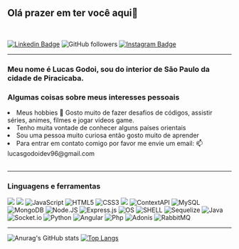 <h2> Olá prazer em ter você aqui👋</h2>
</br>

[![Linkedin Badge](https://img.shields.io/badge/-Linkedin-blue?style=flat-square&logo=Linkedin&logoColor=white&link=https://www.linkedin.com/in/gabrielmirandab/)](https://www.linkedin.com/in/lucas-godoi96/) ![GitHub followers](https://img.shields.io/github/followers/lucasdev-96?style=social) [![Instagram Badge](https://img.shields.io/badge/-Instagram-FF3333?style=flat-square&logo=Instagram&logoColor=white&link=https://www.instagram.com/lucazgodoy/)](https://www.instagram.com/lucazgodoy/)

---

<h3>Meu nome é Lucas Godoi, sou do interior de São Paulo da cidade de Piracicaba.
  
</br>
<h3>Algumas coisas sobre meus interesses pessoais</h5>
<li> Meus hobbies 🤩 Gosto muito de fazer desafios de códigos, assistir séries, animes, filmes e jogar vídeos game.</li>
<li>Tenho muita vontade de conhecer alguns países orientais</li>
<li>Sou uma pessoa muito curiosa então gosto muito de aprender</li>
<li>Para entrar em contato comigo por favor me envie um email: 📫 lucasgodoidev96@gmail.com</li>
</br>

---

<h3>Linguagens e ferramentas</h3>

<img src="https://img.shields.io/badge/React-20232A?style=for-the-badge&logo=react&logoColor=61DAFB"> <img src="https://img.shields.io/badge/Redux-593D88?style=for-the-badge&logo=redux&logoColor=white" /> ![JavaScript](https://img.shields.io/badge/JavaScript-323330?style=for-the-badge&logo=javascript&logoColor=F7DF1E) ![HTML5](https://img.shields.io/badge/HTML-239120?style=for-the-badge&logo=html5&logoColor=white) ![CSS3](https://img.shields.io/badge/CSS3-1572B6?style=for-the-badge&logo=css3&logoColor=white) <img src="https://img.shields.io/badge/Jest-C21325?style=for-the-badge&logo=jest&logoColor=white"> ![ContextAPI](https://img.shields.io/badge/ContextAPI-0000FF?style=for-the-badge&logo=React&logoColor=white) ![MySQL](https://img.shields.io/badge/Mysql-1572B6?style=for-the-badge&logo=Mysql&logoColor=white) ![MongoDB](https://img.shields.io/badge/MongoDB-239120?style=for-the-badge&logo=MongoDB&logoColor=white) ![Node.JS](https://img.shields.io/badge/Node.JS-2E8B57?style=for-the-badge&logo=Node.JS&logoColor=white) ![Express.js](https://img.shields.io/badge/Express-323330?logo=javascript&style=for-the-badge&logoColor=F7DF1E) ![OS](https://img.shields.io/badge/Ubuntu-E95420?style=for-the-badge&logo=ubuntu&logoColor=white) ![SHELL](https://img.shields.io/badge/Shell_Script-121011?style=for-the-badge&logo=gnu-bash&logoColor=white) ![Sequelize](https://img.shields.io/badge/Sequelize-white?style=for-the-badge&logo=Sequelize&logoColor=blue) ![Java](https://img.shields.io/badge/Java-black?style=for-the-badge&logo=java&logoColor=white)![Socket.io](https://img.shields.io/badge/Socket.io-black?style=for-the-badge&logo=Socket.io&logoColor=white) ![Python](https://img.shields.io/badge/Python-white?style=for-the-badge&logo=Python&logoColor=blue) ![Angular](https://img.shields.io/badge/Angular-white?style=for-the-badge&logo=Angular&logoColor=red) ![Php](https://img.shields.io/badge/Php-white?style=for-the-badge&logo=Php&logoColor=black) ![Adonis](https://img.shields.io/badge/Adonis-white?style=for-the-badge&logo=Adonisjs&logoColor=black)  ![RabbitMQ](https://img.shields.io/badge/RabbitMQ-gray?style=for-the-badge&logo=RabbitMQ&logoColor=orange)

----

![Anurag's GitHub stats](https://github-readme-stats.vercel.app/api?username=lucasdev-96&show_icons=true&theme=dark)
[![Top Langs](https://github-readme-stats.vercel.app/api/top-langs/?username=lucasdev-96&hide=css,html,shell,powershell)](https://github.com/lucasdev-96/github-readme-stats)

